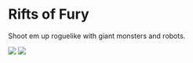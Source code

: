 # Rifts of Fury

Shoot em up roguelike with giant monsters and robots.


[![][circleci img]][circleci]
[![][license img]][license]

[circleci]:https://circleci.com/gh/Hexworks/rifts-of-fury
[circleci img]:https://circleci.com/gh/Hexworks/rifts-of-fury/tree/master.svg?style=shield

[license]:https://github.com/Hexworks/rifts-of-fury/blob/master/LICENSE
[license img]:https://img.shields.io/badge/License-AGPL-green.svg
